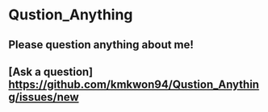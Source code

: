 # Qustion_Anything

## Please question anything about me! 

## [Ask a question] https://github.com/kmkwon94/Qustion_Anything/issues/new
